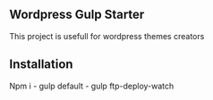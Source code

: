 ## Wordpress Gulp Starter

This project is usefull for wordpress themes creators


## Installation

Npm i - gulp default - gulp ftp-deploy-watch
